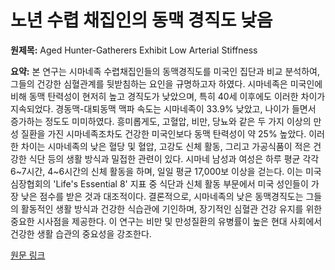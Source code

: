 # 노년 수렵 채집인의 동맥 경직도 낮음

**원제목:** Aged Hunter-Gatherers Exhibit Low Arterial Stiffness

**요약:** 본 연구는 시마네족 수렵채집인들의 동맥경직도를 미국인 집단과 비교 분석하여, 그들의 건강한 심혈관계를 뒷받침하는 요인을 규명하고자 하였다. 시마네족은 미국인에 비해 동맥 탄력성이 현저히 높고 경직도가 낮았으며, 특히 40세 이후에도 이러한 차이가 지속되었다.  경동맥-대퇴동맥 맥파 속도는 시마네족이 33.9% 낮았고, 나이가 들면서 증가하는 정도도 미미하였다.  흥미롭게도, 고혈압, 비만, 당뇨와 같은 두 가지 이상의 만성 질환을 가진 시마네족조차도 건강한 미국인보다 동맥 탄력성이 약 25% 높았다. 이러한 차이는 시마네족의 낮은 혈당 및 혈압,  고강도 신체 활동, 그리고 가공식품이 적은 건강한 식단 등의 생활 방식과 밀접한 관련이 있다. 시마네 남성과 여성은 하루 평균 각각 6~7시간, 4~6시간의 신체 활동을 하며, 일일 평균 17,000보 이상을 걷는다.  이는 미국 심장협회의 'Life's Essential 8' 지표 중 식단과 신체 활동 부문에서 미국 성인들이 가장 낮은 점수를 받은 것과 대조적이다.  결론적으로, 시마네족의 낮은 동맥경직도는 그들의 활동적인 생활 방식과 건강한 식습관에 기인하며,  장기적인 심혈관 건강 유지를 위한 중요한 시사점을 제공한다.  이 연구는  비만 및 만성질환의 유병률이 높은 현대 사회에서 건강한 생활 습관의 중요성을 강조한다.

[원문 링크](https://www.fightaging.org/archives/2025/07/aged-hunter-gatherers-exhibit-low-arterial-stiffness/)
